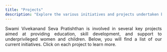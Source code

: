 ```yaml
---
title: "Projects"
description: "Explore the various initiatives and projects undertaken by Swami Vivekanand Seva Pratishthan to empower women and children."
---
```

<p style="text-align: justify; margin-bottom: 2rem;">Swami Vivekanand Seva Pratishthan is involved in several key projects aimed at providing education, skill development, and support to underprivileged women and children.  Below, you will find a list of our current initiatives.  Click on each project to learn more.</p>